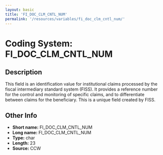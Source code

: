 ```yaml
---
layout: basic
title: 'FI_DOC_CLM_CNTL_NUM'
permalink: '/resources/variables/fi_doc_clm_cntl_num/'
---
```

# Coding System: FI_DOC_CLM_CNTL_NUM

## Description
This field is an identification value for institutional claims processed by the fiscal intermediary standard system (FISS). It provides a reference number for the control and monitoring of specific claims, and to differentiate between claims for the beneficiary. This is a unique field created by FISS.

## Other Info
- **Short name:** FI_DOC_CLM_CNTL_NUM
- **Long name:** FI_DOC_CLM_CNTL_NUM
- **Type:** char
- **Length:** 23
- **Source:** CCW